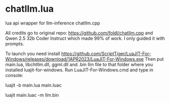 # chatllm.lua
lua api wrapper for llm-inference chatllm.cpp

All credits go to original repo: https://github.com/foldl/chatllm.cpp and Qwen 2.5 32b Coder Instruct which made 99% of work. I only guided it with prompts.

To launch you need install https://github.com/ScriptTiger/LuaJIT-For-Windows/releases/download/1APR2023/LuaJIT-For-Windows.exe
Then put main.lua, libchtllm.dll, ggml.dll and .bin llm file to that folder where you installed luajit-for-windows. Run LuaJIT-For-Windows.cmd and type in console:

luajit -b main.lua main.luac

luajit main.luac -m llm.bin
